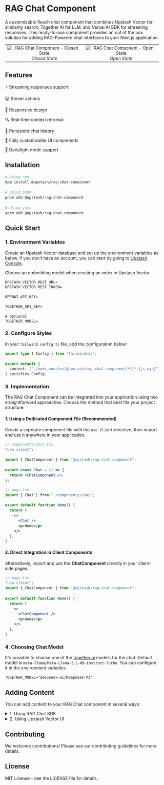 # RAG Chat Component

A customizable Reach chat component that combines Upstash Vector for similarity search, Together AI for LLM, and Vercel AI SDK for streaming responses. This ready-to-use component provides an out of the box solution for adding RAG-Powered chat interfaces to your Next.js application.

<table>
  <tr>
    <td align="center">
      <img src="https://raw.githubusercontent.com/upstash/rag-chat-component/refs/heads/master/public/images/widget-closed.png" alt="RAG Chat Component - Closed State" width="300"/><br/>
      <em>Closed State</em>
    </td>
    <td align="center">
      <img src="https://raw.githubusercontent.com/upstash/rag-chat-component/refs/heads/master/public/images/widget-open.png" alt="RAG Chat Component - Open State" width="300"/><br/>
      <em>Open State</em>
    </td>
  </tr>
</table>

## Features

⚡ Streaming responses support

💻 Server actions

📱 Responsive design

🔍 Real-time context retrieval

💾 Persistent chat history

🎨 Fully customizable UI components

🎨 Dark/light mode support

## Installation

```bash
# Using npm
npm install @upstash/rag-chat-component

# Using pnpm
pnpm add @upstash/rag-chat-component

# Using yarn
yarn add @upstash/rag-chat-component
```

## Quick Start

### 1. Environment Variables

Create an Upstash Vector database and set up the environment variables as below. If you don't have an account, you can start by going to [Upstash Console](https://console.upstash.com).

Choose an embedding model when creating an index in Upstash Vector.

```
UPSTASH_VECTOR_REST_URL=
UPSTASH_VECTOR_REST_TOKEN=

OPENAI_API_KEY=

TOGETHER_API_KEY=

# Optional
TOGETHER_MODEL=
```

### 2. Configure Styles

In your `tailwind.config.ts` file, add the configuration below:

```ts
import type { Config } from "tailwindcss";

export default {
  content: ["./node_modules/@upstash/rag-chat-component/**/*.{js,mjs}"],
} satisfies Config;
```

### 3. Implementation

The RAG Chat Component can be integrated into your application using two straightforward approaches. Choose the method that best fits your project structure:

#### 1. Using a Dedicated Component File (Recommended)

Create a seperate component file with the `use client` directive, then import and use it anywhere in your application.

```jsx
// components/chat.tsx
"use client";

import { ChatComponent } from "@upstash/rag-chat-component";

export const Chat = () => {
  return <ChatComponent />;
};
```

```jsx
// page.tsx
import { Chat } from "./components/chat";

export default function Home() {
  return (
    <>
      <Chat />
      <p>Home</p>
    </>
  );
}
```

#### 2. Direct Integration in Client Components

Alternatively, import and use the **ChatComponent** directly in your client-side pages.

```jsx
// page.tsx
"use client";
import { ChatComponent } from "@upstash/rag-chat-component";

export default function Home() {
  return (
    <>
      <ChatComponent />
      <p>Home</p>
    </>
  );
}
```

### 4. Choosing Chat Model

It's possible to choose one of the [together.ai](https://www.together.ai/) models for the chat.
Default model is `meta-llama/Meta-Llama-3.1-8B-Instruct-Turbo`. You can configure it in the environment variables.

```
TOGETHER_MODEL="deepseek-ai/DeepSeek-V3"
```

## Adding Content

You can add content to your RAG Chat component in several ways:

<details>
<summary>1. Using RAG Chat SDK</summary>

The SDK provides methods to add various types of content programmatically:

```ts
import { RAGChat, openai } from "@upstash/rag-chat";

export const ragChat = new RAGChat({
  model: openai("gpt-4-turbo"),
});
// Add text content
await ragChat.context.add("Your text content here");

// Add PDF documents
await ragChat.context.add({
  type: "pdf",
  fileSource: "./path/to/document.pdf",
});

// Add web content
await ragChat.context.add({
  type: "html",
  source: "https://your-website.com",
});
```

For more detailed examples and options, check out the [RAG Chat documentation](https://upstash.com/docs/vector/sdks/rag-chat/gettingstarted).

</details>

<details>
<summary>2. Using Upstash Vector UI</summary>

You can also manage your content directly through the Upstash Vector Console:

1. Navigate to [Upstash Console](http://console.upstash.com/vector).
2. Go to details page of the Vector database.
3. Navigate to **Databrowser Tab**.
4. Here, you can either upload a PDF, or use on of our sample datasets.

<img src="./public/images/vector-databrowser.png" alt="Vector Databrowser"/><br/>

</details>

## Contributing

We welcome contributions! Please see our contributing guidelines for more details.

## License

MIT License - see the LICENSE file for details.
